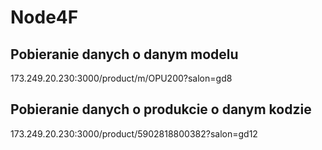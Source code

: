 # Node4F

## Pobieranie danych o danym modelu
173.249.20.230:3000/product/m/OPU200?salon=gd8


## Pobieranie danych o produkcie o danym kodzie
173.249.20.230:3000/product/5902818800382?salon=gd12
